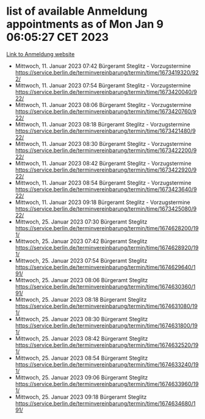 # list of available Anmeldung appointments as of Mon Jan  9 06:05:27 CET 2023
[Link to Anmeldung website](https://service.berlin.de/terminvereinbarung/termin/tag.php?termin=0&anliegen[]=120686&dienstleisterlist=122210,122217,327316,122219,327312,122227,327314,122231,327346,122243,327348,122252,329742,122260,329745,122262,329748,122254,329751,122271,327278,122273,327274,122277,327276,330436,122280,327294,122282,327290,122284,327292,327539,122291,327270,122285,327266,122286,327264,122296,327268,150230,329760,122301,327282,122297,327286,122294,327284,122312,329763,122314,329775,122304,327330,122311,327334,122309,327332,122281,327352,122279,329772,122276,327324,122274,327326,122267,329766,122246,327318,122251,327320,122257,327322,122208,327298,122226,327300,121362,121364&herkunft=http%3A%2F%2Fservice.berlin.de%2Fdienstleistung%2F120686%2F)
- Mittwoch, 11. Januar 2023 07:42 Bürgeramt Steglitz - Vorzugstermine https://service.berlin.de/terminvereinbarung/termin/time/1673419320/922/
- Mittwoch, 11. Januar 2023 07:54 Bürgeramt Steglitz - Vorzugstermine https://service.berlin.de/terminvereinbarung/termin/time/1673420040/922/
- Mittwoch, 11. Januar 2023 08:06 Bürgeramt Steglitz - Vorzugstermine https://service.berlin.de/terminvereinbarung/termin/time/1673420760/922/
- Mittwoch, 11. Januar 2023 08:18 Bürgeramt Steglitz - Vorzugstermine https://service.berlin.de/terminvereinbarung/termin/time/1673421480/922/
- Mittwoch, 11. Januar 2023 08:30 Bürgeramt Steglitz - Vorzugstermine https://service.berlin.de/terminvereinbarung/termin/time/1673422200/922/
- Mittwoch, 11. Januar 2023 08:42 Bürgeramt Steglitz - Vorzugstermine https://service.berlin.de/terminvereinbarung/termin/time/1673422920/922/
- Mittwoch, 11. Januar 2023 08:54 Bürgeramt Steglitz - Vorzugstermine https://service.berlin.de/terminvereinbarung/termin/time/1673423640/922/
- Mittwoch, 11. Januar 2023 09:18 Bürgeramt Steglitz - Vorzugstermine https://service.berlin.de/terminvereinbarung/termin/time/1673425080/922/
- Mittwoch, 25. Januar 2023 07:30 Bürgeramt Steglitz https://service.berlin.de/terminvereinbarung/termin/time/1674628200/191/
- Mittwoch, 25. Januar 2023 07:42 Bürgeramt Steglitz https://service.berlin.de/terminvereinbarung/termin/time/1674628920/191/
- Mittwoch, 25. Januar 2023 07:54 Bürgeramt Steglitz https://service.berlin.de/terminvereinbarung/termin/time/1674629640/191/
- Mittwoch, 25. Januar 2023 08:06 Bürgeramt Steglitz https://service.berlin.de/terminvereinbarung/termin/time/1674630360/191/
- Mittwoch, 25. Januar 2023 08:18 Bürgeramt Steglitz https://service.berlin.de/terminvereinbarung/termin/time/1674631080/191/
- Mittwoch, 25. Januar 2023 08:30 Bürgeramt Steglitz https://service.berlin.de/terminvereinbarung/termin/time/1674631800/191/
- Mittwoch, 25. Januar 2023 08:42 Bürgeramt Steglitz https://service.berlin.de/terminvereinbarung/termin/time/1674632520/191/
- Mittwoch, 25. Januar 2023 08:54 Bürgeramt Steglitz https://service.berlin.de/terminvereinbarung/termin/time/1674633240/191/
- Mittwoch, 25. Januar 2023 09:06 Bürgeramt Steglitz https://service.berlin.de/terminvereinbarung/termin/time/1674633960/191/
- Mittwoch, 25. Januar 2023 09:18 Bürgeramt Steglitz https://service.berlin.de/terminvereinbarung/termin/time/1674634680/191/
